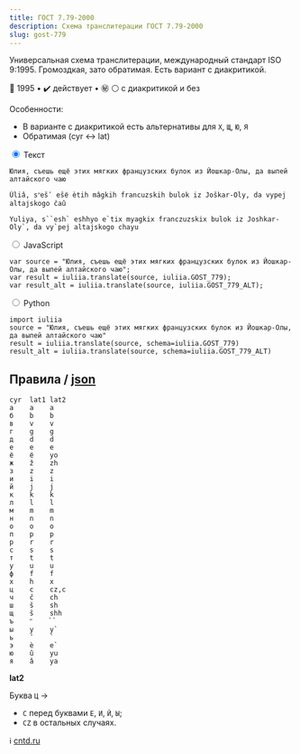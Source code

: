 ```yaml
---
title: ГОСТ 7.79-2000
description: Схема транслитерации ГОСТ 7.79-2000
slug: gost-779
---
```


Универсальная схема транслитерации, международный стандарт ISO 9:1995. Громоздкая, зато обратимая. Есть вариант с диакритикой.

📅 1995 • ✔️ действует • ㊙️ ⚪ с диакритикой и без

Особенности:

-   В варианте с диакритикой есть альтернативы для `Х`, `Щ`, `Ю`, `Я`
-   Обратимая (cyr ↔ lat)

<div class="tabs">
<input name="tabs" type="radio" id="text" checked="checked" class="input"/>
<label for="text" class="label"><span>Текст</span></label>
<div class="panel pre-group">

<pre data-ref="source" contenteditable="true" class="editable"><code>Юлия, съешь ещё этих мягких французских булок из Йошкар-Олы, да выпей алтайского чаю</code></pre>
<pre data-ref="target" data-schema="gost_779"><code>Ûliâ, sʺešʹ eŝё ètih mâgkih francuzskih bulok iz Joškar-Oly, da vypej altajskogo čaû</code></pre>
<pre data-ref="target" data-schema="gost_779_alt"><code>Yuliya, s&#96;&#96;esh&#96; eshhyo е&#96;tix myagkix franczuzskix bulok iz Joshkar-Oly&#96;, da vy&#96;pej altajskogo chayu</code></pre>
</div>

<input name="tabs" type="radio" id="js" class="input"/>
<label for="js" class="label"><span>JavaScript</span></label>
<pre class="panel"><code>var source = "Юлия, съешь ещё этих мягких французских булок из Йошкар-Олы, да выпей алтайского чаю";
var result = iuliia.translate(source, iuliia.GOST_779);
var result_alt = iuliia.translate(source, iuliia.GOST_779_ALT);</code></pre>

<input name="tabs" type="radio" id="python" class="input"/>
<label for="python" class="label"><span>Python</span></label>
<pre class="panel"><code>import iuliia
source = "Юлия, съешь ещё этих мягких французских булок из Йошкар-Олы, да выпей алтайского чаю"
result = iuliia.translate(source, schema=iuliia.GOST_779)
result_alt = iuliia.translate(source, schema=iuliia.GOST_779_ALT)</code></pre>
</div>

## Правила / [json](https://github.com/nalgeon/iuliia/blob/master/gost_779.json)

```
cyr  lat1 lat2
а    a    a
б    b    b
в    v    v
г    g    g
д    d    d
е    e    e
ё    ё    yо
ж    ž    zh
з    z    z
и    i    i
й    j    j
к    k    k
л    l    l
м    m    m
н    n    n
о    o    o
п    p    p
р    r    r
с    s    s
т    t    t
у    u    u
ф    f    f
х    h    x
ц    c    cz,c
ч    č    ch
ш    š    sh
щ    ŝ    shh
ъ    ʺ    ``
ы    y    y`
ь    ʹ    `
э    è    е`
ю    û    yu
я    â    ya
```

**lat2**

Буква `Ц` →

-   `С` перед буквами `Е`, `И`, `Й`, `Ы`;
-   `CZ` в остальных случаях.

ℹ️ [cntd.ru](http://docs.cntd.ru/document/1200026226)
